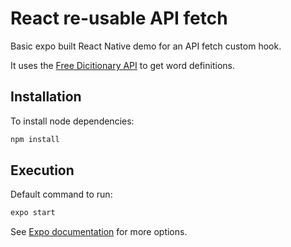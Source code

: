 # React re-usable API fetch

Basic expo built React Native demo for an API fetch custom hook.

It uses the [Free Dicitionary API](https://dictionaryapi.dev/) to get word definitions.

## Installation

To install node dependencies:

```bash
npm install
```

## Execution

Default command to run:

```bash
expo start
```

See [Expo documentation](https://docs.expo.dev/) for more options.